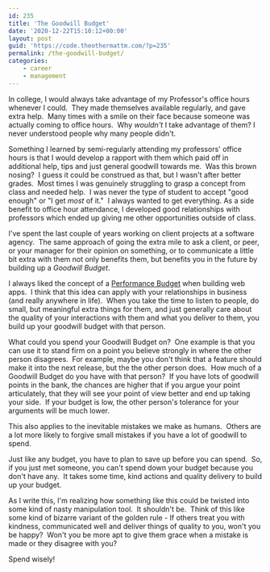 ```yaml
---
id: 235
title: 'The Goodwill Budget'
date: '2020-12-22T15:10:12+00:00'
layout: post
guid: 'https://code.theothermattm.com/?p=235'
permalink: /the-goodwill-budget/
categories:
    - career
    - management
---
```


<!-- wp:paragraph -->
<p>In college, I would always take advantage of my Professor's office hours whenever I could.  They made themselves available regularly, and gave extra help.  Many times with a smile on their face because someone was actually coming to office hours.  Why <em>wouldn't</em> I take advantage of them? I never understood people why many people didn't.  </p>
<!-- /wp:paragraph -->

<!-- wp:paragraph -->
<p>Something I learned by semi-regularly attending my professors' office hours is that I would develop a rapport with them which paid off in additional help, tips and just general goodwill towards me.  Was this brown nosing?  I guess it could be construed as that, but I wasn't after better grades.  Most times I was genuinely struggling to grasp a concept from class and needed help.  I was never the type of student to accept "good enough" or "I get <em>most</em> of it."  I always wanted to get everything. As a side benefit to office hour attendance, I developed good relationships with professors which ended up giving me other opportunities outside of class.</p>
<!-- /wp:paragraph -->

<!-- wp:paragraph -->
<p>I've spent the last couple of years working on client projects at a software agency.  The same approach of going the extra mile to ask a client, or peer, or your manager for their opinion on something, or to communicate a little bit extra with them not only benefits them, but benefits you in the future by building up a <em>Goodwill Budget</em>.</p>
<!-- /wp:paragraph -->

<!-- wp:paragraph -->
<p>I always liked the concept of a <a href="https://web.dev/performance-budgets-101/" data-type="URL" data-id="https://web.dev/performance-budgets-101/">Performance Budget</a> when building web apps.  I think that this idea can apply with your relationships in business (and really anywhere in life).  When you take the time to listen to people, do small, but meaningful extra things for them, and just generally care about the quality of your interactions with them and what you deliver to them, you build up your goodwill budget with that person.  </p>
<!-- /wp:paragraph -->

<!-- wp:paragraph -->
<p>What could you spend your Goodwill Budget on?  One example is that you can use it to stand firm on a point you believe strongly in where the other person disagrees.  For example, maybe you don't think that a feature should make it into the next release, but the the other person does.  How much of a Goodwill Budget do you have with that person?  If you have lots of goodwill points in the bank, the chances are higher that if you argue your point articulately, that they will see your point of view better and end up taking your side.  If your budget is low, the other person's tolerance for your arguments will be much lower.</p>
<!-- /wp:paragraph -->

<!-- wp:paragraph -->
<p>This also applies to the inevitable mistakes we make as humans.&nbsp; Others are a lot more likely to forgive small mistakes if you have a lot of goodwill to spend.</p>
<!-- /wp:paragraph -->

<!-- wp:paragraph -->
<p>Just like any budget, you have to plan to save up before you can spend.&nbsp; So, if you just met someone, you can't spend down your budget because you don't have any.&nbsp; It takes some time, kind actions and quality delivery to build up your budget.</p>
<!-- /wp:paragraph -->

<!-- wp:paragraph -->
<p>As I write this, I'm realizing how something like this could be twisted into some kind of nasty manipulation tool.&nbsp; It shouldn't be.&nbsp; Think of this like some kind of bizarre variant of the golden rule - If others treat you with kindness, communicated well and deliver things of quality to you, won't you be happy?&nbsp; Won't you be more apt to give them grace when a mistake is made or they disagree with you? &nbsp;</p>
<!-- /wp:paragraph -->

<!-- wp:paragraph -->
<p>Spend wisely!</p>
<!-- /wp:paragraph -->